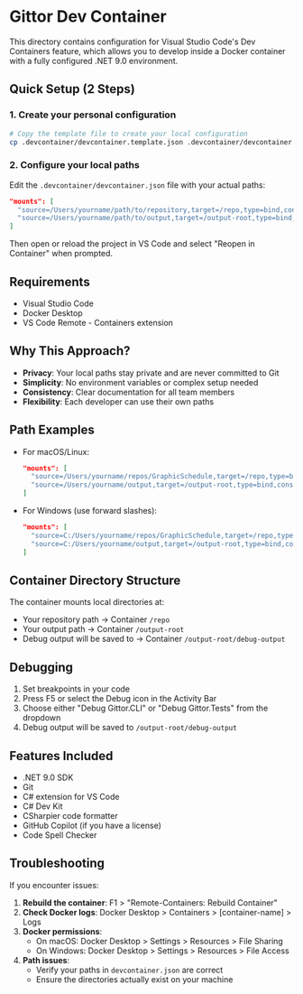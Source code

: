 # Gittor Dev Container

This directory contains configuration for Visual Studio Code's Dev Containers feature, which allows you to develop inside a Docker container with a fully configured .NET 9.0 environment.

## Quick Setup (2 Steps)

### 1. Create your personal configuration
```bash
# Copy the template file to create your local configuration
cp .devcontainer/devcontainer.template.json .devcontainer/devcontainer.json
```

### 2. Configure your local paths
Edit the `.devcontainer/devcontainer.json` file with your actual paths:

```json
"mounts": [
  "source=/Users/yourname/path/to/repository,target=/repo,type=bind,consistency=cached",
  "source=/Users/yourname/path/to/output,target=/output-root,type=bind,consistency=cached"
]
```

Then open or reload the project in VS Code and select "Reopen in Container" when prompted.

## Requirements

- Visual Studio Code
- Docker Desktop
- VS Code Remote - Containers extension

## Why This Approach?

- **Privacy**: Your local paths stay private and are never committed to Git
- **Simplicity**: No environment variables or complex setup needed
- **Consistency**: Clear documentation for all team members
- **Flexibility**: Each developer can use their own paths

## Path Examples

- For macOS/Linux:
  ```json
  "mounts": [
    "source=/Users/yourname/repos/GraphicSchedule,target=/repo,type=bind,consistency=cached",
    "source=/Users/yourname/output,target=/output-root,type=bind,consistency=cached"
  ]
  ```

- For Windows (use forward slashes):
  ```json
  "mounts": [
    "source=C:/Users/yourname/repos/GraphicSchedule,target=/repo,type=bind,consistency=cached",
    "source=C:/Users/yourname/output,target=/output-root,type=bind,consistency=cached"
  ]
  ```

## Container Directory Structure

The container mounts local directories at:
- Your repository path → Container `/repo`
- Your output path → Container `/output-root`
- Debug output will be saved to → Container `/output-root/debug-output`

## Debugging

1. Set breakpoints in your code
2. Press F5 or select the Debug icon in the Activity Bar
3. Choose either "Debug Gittor.CLI" or "Debug Gittor.Tests" from the dropdown
4. Debug output will be saved to `/output-root/debug-output`

## Features Included

- .NET 9.0 SDK
- Git
- C# extension for VS Code
- C# Dev Kit
- CSharpier code formatter
- GitHub Copilot (if you have a license)
- Code Spell Checker

## Troubleshooting

If you encounter issues:

1. **Rebuild the container**: F1 > "Remote-Containers: Rebuild Container"
2. **Check Docker logs**: Docker Desktop > Containers > [container-name] > Logs
3. **Docker permissions**:
   - On macOS: Docker Desktop > Settings > Resources > File Sharing
   - On Windows: Docker Desktop > Settings > Resources > File Access
4. **Path issues**:
   - Verify your paths in `devcontainer.json` are correct
   - Ensure the directories actually exist on your machine 
